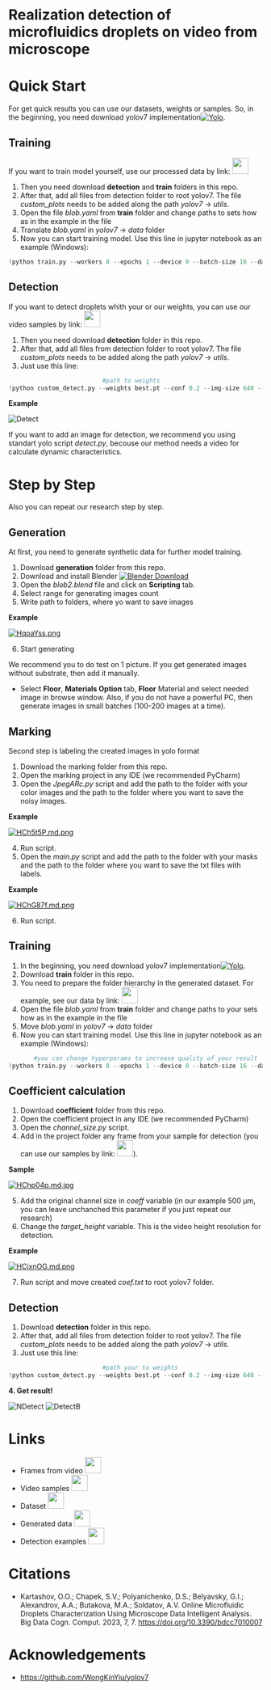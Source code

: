 # Realization detection of microfluidics droplets on video from microscope


# Quick Start
For get quick results you can use our datasets, weights or samples. So, in the beginning, you need download yolov7 implementation[![Yolo](https://img.shields.io/badge/WongKinYiu-yolov7-brightgreen)](https://github.com/WongKinYiu/yolov7).

## Training
If you want to train model yourself, use our processed data by link:  <a href="https://drive.google.com/drive/folders/104Orc2h7frr11w__hI5zGlNCHhpYgnnG?usp=sharing"><img src="https://iili.io/HCNp5Wg.th.png" width="32" height="32"></a>

1. Then you need download **detection** and **train** folders in this repo. 
2. After that, add all files from detection folder to root yolov7. The file _custom_plots_ needs 
    to be added along the path _yolov7_ -> _utils_.
3. Open the file _blob.yaml_ from **train** folder and change paths to sets how as in the example in the file
4. Translate _blob.yaml_ in _yolov7_ -> _data_ folder
5. Now you can start training model. Use this line  in jupyter notebook as an example (Windows):
 ```python
!python train.py --workers 8 --epochs 1 --device 0 --batch-size 16 --data data/blob.yaml --img 640 360 --cfg cfg/training/yolov7.yaml --weights '' --name blob_test --hyp data/hyp.scratch.custom.yaml
```
## Detection
If you want to detect droplets whith your or our weights, you can use our video samples by link: <a href="https://drive.google.com/drive/folders/16pVv_uIjr1gZ4TzCAb64D3J0CZCiEXLo?usp=sharing"><img src="https://iili.io/HCNp5Wg.th.png" width="32" height="32"></a>
1. Then you need download **detection** folder in this repo.
2. After that, add all files from detection folder to root yolov7. The file _custom_plots_ needs 
    to be added along the path _yolov7_ -> _utils_.
1. Just use this line:
 ```python
                           #path to weights                                  #path to video
!python custom_detect.py --weights best.pt --conf 0.2 --img-size 640 --source BlobV.mp4
```

**Example**

![Detect](https://media.giphy.com/media/ozVWYbr73cRaDuMjWY/giphy.gif)

If you want to add an image for detection, we recommend you using standart yolo script _detect.py_, becouse our method needs a video for 
calculate dynamic characteristics.

# Step by Step
Also you can repeat our research step by step.
## Generation
At first, you need to generate synthetic data for further model training.
1. Download **generation** folder from this repo.
2. Download and install Blender [![Blender Download](https://img.shields.io/badge/Blender-3.1.2-brightgreen)](https://www.blender.org/download/)
3. Open the _blob2.blend_ file and click on **Scripting** tab.
4. Select range for generating images count
5. Write path to folders, where yo want to save images

**Example**


<a href="https://freeimage.host/ru"><img src="https://iili.io/HqoaYss.png" alt="HqoaYss.png" border="0"></a>


6. Start generating

We recommend you to do test on 1 picture. If you get generated images without substrate, then add it manually. 
- Select **Floor**, **Materials Option** tab, **Floor** Material and select needed image in browse window.
Also, if you do not have a powerful PC, then generate images in small batches (100-200 images at a time).
## Marking
Second step is labeling the created images in yolo format
1. Download the marking folder from this repo.
2. Open the marking project in any IDE (we recommended PyCharm)
3. Open the _JpegARc.py_ script and add the path to the folder with your color images and the path to the folder where you want to save the noisy images.

**Example**


[![HCh5t5P.md.png](https://iili.io/HCh5t5P.md.png)](https://freeimage.host/i/HCh5t5P)


4. Run script.
5. Open the _main.py_ script and add the path to the folder with your masks and the path to the folder where you want to save the txt files with labels.


**Example**


[![HChG87f.md.png](https://iili.io/HChG87f.md.png)](https://freeimage.host/i/HChG87f)


6. Run script.

## Training
1. In the beginning, you need download yolov7 implementation[![Yolo](https://img.shields.io/badge/WongKinYiu-yolov7-brightgreen)](https://github.com/WongKinYiu/yolov7).
2. Download **train** folder in this repo. 
3. You need to prepare the folder hierarchy in the generated dataset. For example, see our data by link: <a href="https://drive.google.com/drive/folders/104Orc2h7frr11w__hI5zGlNCHhpYgnnG?usp=sharing"><img src="https://iili.io/HCNp5Wg.th.png" width="32" height="32"></a>
4. Open the file _blob.yaml_ from **train** folder and change paths to your sets how as in the example in the file
4. Move _blob.yaml_ in _yolov7_ -> _data_ folder
5. Now you can start training model. Use this line  in jupyter notebook as an example (Windows):
 ```python
        #you can change hyperparams to increase quality of your result
!python train.py --workers 8 --epochs 1 --device 0 --batch-size 16 --data data/blob.yaml --img 640 360 --cfg cfg/training/yolov7.yaml --weights '' --name blob_test --hyp data/hyp.scratch.custom.yaml
```
## Coefficient calculation
1. Download **coefficient** folder from this repo.
2. Open the coefficient project in any IDE (we recommended PyCharm)
3. Open the _channel_size.py_ script.
4. Add in the project folder any frame from your sample for detection (you can use our samples by link: <a href="https://drive.google.com/drive/folders/1c4oT04RmMVdZzgnwagMsZKmGaJl4jRB2?usp=sharing"><img src="https://iili.io/HCNp5Wg.th.png" width="32" height="32"></a>).


**Sample**


[![HChp04p.md.jpg](https://iili.io/HChp04p.md.jpg)](https://freeimage.host/i/HChp04p)


5. Add the original channel size in _coeff_ variable (in our example 500 μm, you can leave unchanched this parameter if you just repeat our research)
6. Change the _target_height_ variable. This is the video height resolution for detection.

**Example**

[![HCjxnOG.md.png](https://iili.io/HCjxnOG.md.png)](https://freeimage.host/i/HCjxnOG)



7. Run script and move created _coef.txt_ to root yolov7 folder.

## Detection

1. Download **detection** folder in this repo.
2. After that, add all files from detection folder to root yolov7. The file _custom_plots_ needs 
    to be added along the path _yolov7_ -> _utils_.
3. Just use this line:
 ```python
                           #path your to weights                             #path to video sample
!python custom_detect.py --weights best.pt --conf 0.2 --img-size 640 --source BlobV.mp4
```

**4. Get result!**



![NDetect](https://media.giphy.com/media/a2KgmdaYwCODPhjd2u/giphy.gif)
![DetectB](https://media.giphy.com/media/Zx2pj9GPX76Smn1fSL/giphy.gif)

# Links
- Frames from video <a href="https://drive.google.com/drive/folders/1c4oT04RmMVdZzgnwagMsZKmGaJl4jRB2?usp=sharing"><img src="https://iili.io/HCNp5Wg.th.png" width="32" height="32"></a>
- Video samples <a href="https://drive.google.com/drive/folders/16pVv_uIjr1gZ4TzCAb64D3J0CZCiEXLo?usp=sharing"><img src="https://iili.io/HCNp5Wg.th.png" width="32" height="32"></a>
- Dataset <a href="https://drive.google.com/drive/folders/104Orc2h7frr11w__hI5zGlNCHhpYgnnG?usp=sharing"><img src="https://iili.io/HCNp5Wg.th.png" width="32" height="32"></a>
- Generated data <a href="https://drive.google.com/drive/folders/1fiL_nwUzRA6ryYSrHCgxOVQVZJdGT8Ny?usp=sharing"><img src="https://iili.io/HCNp5Wg.th.png" width="32" height="32"></a>
- Detection examples <a href="https://drive.google.com/drive/folders/1v1G7n_1RW7yx6OzoBfC3ip4Bxci6BDjI?usp=sharing"><img src="https://iili.io/HCNp5Wg.th.png" width="32" height="32"></a>

# Citations
- Kartashov, O.O.; Chapek, S.V.; Polyanichenko, D.S.; Belyavsky, G.I.; Alexandrov, A.A.; Butakova, M.A.; Soldatov, A.V. Online Microfluidic Droplets Characterization Using Microscope Data Intelligent Analysis. Big Data Cogn. Comput. 2023, 7, 7. https://doi.org/10.3390/bdcc7010007
# Acknowledgements
- https://github.com/WongKinYiu/yolov7
